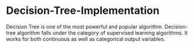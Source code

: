 # Decision-Tree-Implementation
Decision Tree is one of the most powerful and popular algorithm. Decision-tree algorithm falls under the category of supervised learning algorithms. It works for both continuous as well as categorical output variables.
